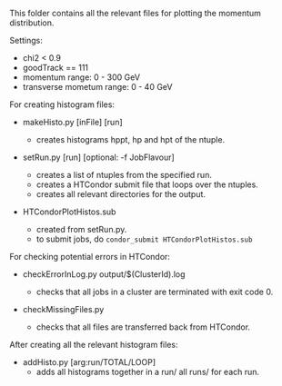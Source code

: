 This folder contains all the relevant files for plotting the momentum distribution.

Settings:

- chi2 < 0.9
- goodTrack == 111
- momentum range: 0 - 300 GeV
- transverse mometum range: 0 - 40 GeV

For creating histogram files: 

- makeHisto.py [inFile] [run]
  - creates histograms hppt, hp and hpt of the ntuple.

- setRun.py [run] [optional: -f JobFlavour]
  - creates a list of ntuples from the specified run.
  - creates a HTCondor submit file that loops over the ntuples.
  - creates all relevant directories for the output.

- HTCondorPlotHistos.sub
  - created from setRun.py.
  - to submit jobs, do `condor_submit HTCondorPlotHistos.sub`

For checking potential errors in HTCondor:

- checkErrorInLog.py output/$(ClusterId).log
  - checks that all jobs in a cluster are terminated with exit code 0.

- checkMissingFiles.py
  - checks that all files are transferred back from HTCondor.

After creating all the relevant histogram files: 

- addHisto.py [arg:run/TOTAL/LOOP]
  - adds all histograms together in a run/ all runs/ for each run.

